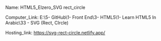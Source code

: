 
Name: HTML5_Elzero_SVG rect_circle

Computer_Link: E:\5- GitHub\1- Front End\3- HTML5\1- Learn HTML5 In Arabic\33 - SVG (Rect, CIrcle)

Hosting_link: https://svg-rect-circle.netlify.app/

